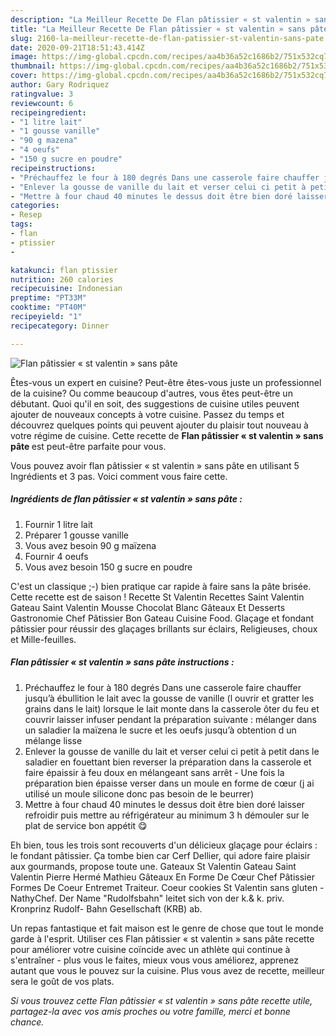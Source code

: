 ```yaml
---
description: "La Meilleur Recette De Flan pâtissier « st valentin » sans pâte"
title: "La Meilleur Recette De Flan pâtissier « st valentin » sans pâte"
slug: 2160-la-meilleur-recette-de-flan-patissier-st-valentin-sans-pate
date: 2020-09-21T18:51:43.414Z
image: https://img-global.cpcdn.com/recipes/aa4b36a52c1686b2/751x532cq70/flan-patissier-st-valentin-sans-pate-photo-principale-de-la-recette.jpg
thumbnail: https://img-global.cpcdn.com/recipes/aa4b36a52c1686b2/751x532cq70/flan-patissier-st-valentin-sans-pate-photo-principale-de-la-recette.jpg
cover: https://img-global.cpcdn.com/recipes/aa4b36a52c1686b2/751x532cq70/flan-patissier-st-valentin-sans-pate-photo-principale-de-la-recette.jpg
author: Gary Rodriquez
ratingvalue: 3
reviewcount: 6
recipeingredient:
- "1 litre lait"
- "1 gousse vanille"
- "90 g mazena"
- "4 oeufs"
- "150 g sucre en poudre"
recipeinstructions:
- "Préchauffez le four à 180 degrés Dans une casserole faire chauffer jusqu’à ébullition le lait avec la gousse de vanille (l ouvrir et gratter les grains dans le lait) lorsque le lait monte dans la casserole ôter du feu et couvrir laisser infuser pendant la préparation suivante : mélanger dans un saladier la maïzena le sucre et les oeufs jusqu’à obtention d un mélange lisse"
- "Enlever la gousse de vanille du lait et verser celui ci petit à petit dans le saladier en fouettant bien reverser la préparation dans la casserole et faire épaissir à feu doux en mélangeant sans arrêt  Une fois la préparation bien épaisse verser dans un moule en forme de cœur (j ai utilisé un moule silicone donc pas besoin de le beurrer)"
- "Mettre à four chaud 40 minutes le dessus doit être bien doré laisser refroidir puis mettre au réfrigérateur au minimum 3 h démouler sur le plat de service bon appétit 😋"
categories:
- Resep
tags:
- flan
- ptissier
- 

katakunci: flan ptissier  
nutrition: 260 calories
recipecuisine: Indonesian
preptime: "PT33M"
cooktime: "PT40M"
recipeyield: "1"
recipecategory: Dinner

---
```



![Flan pâtissier « st valentin » sans pâte](https://img-global.cpcdn.com/recipes/aa4b36a52c1686b2/751x532cq70/flan-patissier-st-valentin-sans-pate-photo-principale-de-la-recette.jpg)

Êtes-vous un expert en cuisine? Peut-être êtes-vous juste un professionnel de la cuisine? Ou comme beaucoup d'autres, vous êtes peut-être un débutant. Quoi qu'il en soit, des suggestions de cuisine utiles peuvent ajouter de nouveaux concepts à votre cuisine. Passez du temps et découvrez quelques points qui peuvent ajouter du plaisir tout nouveau à votre régime de cuisine. Cette recette de <strong> Flan pâtissier « st valentin » sans pâte </strong> est peut-être parfaite pour vous.

<!--inarticleads1-->

Vous pouvez avoir flan pâtissier « st valentin » sans pâte en utilisant 5 Ingrédients et 3 pas. Voici comment vous faire cette.

##### Ingrédients de flan pâtissier « st valentin » sans pâte :

1. Fournir 1 litre lait
1. Préparer 1 gousse vanille
1. Vous avez besoin 90 g maïzena
1. Fournir 4 oeufs
1. Vous avez besoin 150 g sucre en poudre


C&#39;est un classique ;-) bien pratique car rapide à faire sans la pâte brisée. Cette recette est de saison ! Recette St Valentin Recettes Saint Valentin Gateau Saint Valentin Mousse Chocolat Blanc Gâteaux Et Desserts Gastronomie Chef Pâtissier Bon Gateau Cuisine Food. Glaçage et fondant pâtissier pour réussir des glaçages brillants sur éclairs, Religieuses, choux et Mille-feuilles. 

<!--inarticleads2-->

##### Flan pâtissier « st valentin » sans pâte instructions :

1. Préchauffez le four à 180 degrés Dans une casserole faire chauffer jusqu’à ébullition le lait avec la gousse de vanille (l ouvrir et gratter les grains dans le lait) lorsque le lait monte dans la casserole ôter du feu et couvrir laisser infuser pendant la préparation suivante : mélanger dans un saladier la maïzena le sucre et les oeufs jusqu’à obtention d un mélange lisse
1. Enlever la gousse de vanille du lait et verser celui ci petit à petit dans le saladier en fouettant bien reverser la préparation dans la casserole et faire épaissir à feu doux en mélangeant sans arrêt  - Une fois la préparation bien épaisse verser dans un moule en forme de cœur (j ai utilisé un moule silicone donc pas besoin de le beurrer)
1. Mettre à four chaud 40 minutes le dessus doit être bien doré laisser refroidir puis mettre au réfrigérateur au minimum 3 h démouler sur le plat de service bon appétit 😋


Eh bien, tous les trois sont recouverts d&#39;un délicieux glaçage pour éclairs : le fondant pâtissier. Ça tombe bien car Cerf Dellier, qui adore faire plaisir aux gourmands, propose toute une. Gateaux St Valentin Gateau Saint Valentin Pierre Hermé Mathieu Gâteaux En Forme De Cœur Chef Pâtissier Formes De Coeur Entremet Traiteur. Coeur cookies St Valentin sans gluten - NathyChef. Der Name &#34;Rudolfsbahn&#34; leitet sich von der k.&amp; k. priv. Kronprinz Rudolf- Bahn Gesellschaft (KRB) ab. 

<!--inarticleads1-->

<p>
Un repas fantastique et fait maison est le genre de chose que tout le monde garde à l'esprit. Utiliser ces Flan pâtissier « st valentin » sans pâte recette pour améliorer votre cuisine coïncide avec un athlète qui continue à s'entraîner - plus vous le faites, mieux vous vous améliorez, apprenez autant que vous le pouvez sur la cuisine. Plus vous avez de recette, meilleur sera le goût de vos plats.
</p>

<p>
<i>Si vous trouvez cette Flan pâtissier « st valentin » sans pâte recette utile, partagez-la avec vos amis proches ou votre famille, merci et bonne chance.</i>
</p>
